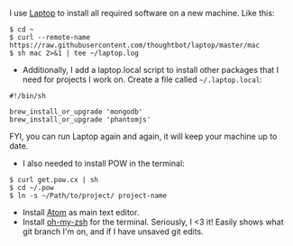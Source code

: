 I use [Laptop](https://github.com/thoughtbot/laptop) to install all required software on a new machine. Like this:

```
$ cd ~
$ curl --remote-name https://raw.githubusercontent.com/thoughtbot/laptop/master/mac
$ sh mac 2>&1 | tee ~/laptop.log
```

* Additionally, I add a laptop.local script to install other packages that I need for projects I work on.  Create a file called `~/.laptop.local`:

```
#!/bin/sh

brew_install_or_upgrade 'mongodb'
brew_install_or_upgrade 'phantomjs'
```

FYI, you can run Laptop again and again, it will keep your machine up to date.

* I also needed to install POW in the terminal:
```
$ curl get.pow.cx | sh
$ cd ~/.pow
$ ln -s ~/Path/to/project/ project-name
```

* Install [Atom](https://atom.io/) as main text editor.
* Install [oh-my-zsh](https://github.com/robbyrussell/oh-my-zsh) for the terminal.  Seriously, I <3 it!  Easily shows what git branch I'm on, and if I have unsaved git edits.
